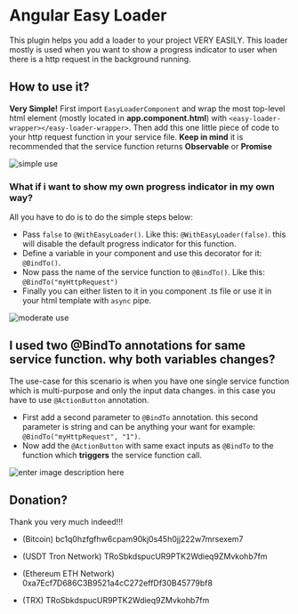 # Angular Easy Loader

This plugin helps you add a loader to your project VERY EASILY.
This loader mostly is used when you want to show a progress indicator to user when there is a http request in the background running.


## How to use it?

**Very Simple!** First import `EasyLoaderComponent` and wrap the most top-level html element (mostly located in **app.component.html**) with `<easy-loader-wrapper></easy-loader-wrapper>`. 
Then add this one little piece of code to your http request function in your service file.
**Keep in mind** it is recommended that the service function returns **Observable** or **Promise**

![simple use](https://github.com/Sepehr13/ng-easy-loader/assets/21054209/86d76364-a2cc-416b-a584-808701d5876d)

### What if i want to show my own progress indicator in my own way?

All you have to do is to do the simple steps below:

 - Pass `false` to `@WithEasyLoader()`. Like this: `@WithEasyLoader(false)`. this will disable the default progress indicator for this function.
 - Define a variable in your component and use this decorator for it: `@BindTo()`.
 - Now pass the name of the service function to `@BindTo()`. Like this: `@BindTo("myHttpRequest")`
 - Finally you can either listen to it in you component .ts file or use it in your html template with `async` pipe.
 
 ![moderate use](https://github.com/Sepehr13/ng-easy-loader/assets/21054209/cd0e5874-9888-452c-8e27-5cfb2d9ab271)

## I used two @BindTo annotations for same service function. why both variables changes?

The use-case for this scenario is when you have one single service function which is multi-purpose and only the input data changes. in this case you have to use `@ActionButton` annotation.

 - First add a second parameter to `@BindTo` annotation. this second parameter is string and can be anything your want for example: `@BindTo("myHttpRequest", "1")`.
 - Now add the `@ActionButton` with same exact inputs as `@BindTo` to the function which **triggers** the service function call.

![enter image description here](https://github.com/Sepehr13/ng-easy-loader/assets/21054209/92b8a97a-3eac-4e1f-9b61-e6a677dc0f60)

## Donation?

Thank you very much indeed!!!

- (Bitcoin) bc1q0hzfgfhw6cpam90kj0s45h0jj222w7mrsexem7

- (USDT Tron Network) TRoSbkdspucUR9PTK2Wdieq9ZMvkohb7fm

- (Ethereum ETH Network) 0xa7Ecf7D686C3B9521a4cC272effDf30B45779bf8

- (TRX) TRoSbkdspucUR9PTK2Wdieq9ZMvkohb7fm
